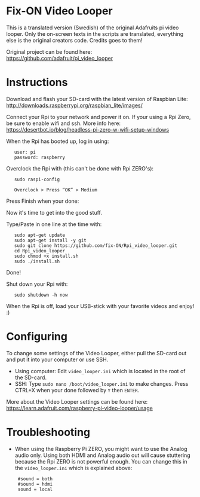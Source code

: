 
 
 
# Fix-ON Video Looper
This is a translated version (Swedish) of the original Adafruits pi video looper. Only the on-screen texts in the scripts are translated, everything else is the original creators code. Credits goes to them!

Original project can be found here: https://github.com/adafruit/pi_video_looper

# Instructions

Download and flash your SD-card with the latest version of Raspbian Lite: http://downloads.raspberrypi.org/raspbian_lite/images/

Connect your Rpi to your network and power it on. If your using a Rpi Zero, be sure to enable wifi and ssh. More info here: https://desertbot.io/blog/headless-pi-zero-w-wifi-setup-windows 

When the Rpi has booted up, log in using:

       user: pi
       password: raspberry 

Overclock the Rpi with (this can't be done with Rpi ZERO's):

       sudo raspi-config
    
       Overclock > Press “OK” > Medium
       
Press Finish when your done:

Now it's time to get into the good stuff. 

Type/Paste in one line at the time with: 

       sudo apt-get update
       sudo apt-get install -y git
       sudo git clone https://github.com/fix-ON/Rpi_video_looper.git
       cd Rpi_video_looper
       sudo chmod +x install.sh
       sudo ./install.sh
Done!

Shut down your Rpi with:

       sudo shutdown -h now
       
When the Rpi is off, load your USB-stick with your favorite videos and enjoy! :)


# Configuring

To change some settings of the Video Looper, either pull the SD-card out and put it into your computer or use SSH.

* Using computer: Edit `video_looper.ini` which is located in the root of the SD-card.
* SSH: Type `sudo nano /boot/video_looper.ini` to make changes. Press CTRL+X when your done followed by `Y` then `ENTER`.

More about the Video Looper settings can be found here: https://learn.adafruit.com/raspberry-pi-video-looper/usage
       
       
# Troubleshooting

* When using the Raspberry Pi ZERO, you might want to use the Analog audio only. Using both HDMI and Analog audio out will cause stuttering because the Rpi ZERO is not powerful enough. You can change this in the `video_looper.ini` which is explained above:

       #sound = both
       #sound = hdmi
       sound = local













